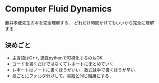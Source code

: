 # Computer Fluid Dynamics

藤井孝蔵先生の本を完全理解する．
どれだけ時間かけてもいいから完全に理解する．

## 決めごと

- 主言語はC++, 適宜pythonで可視化するのもOK
- コードを書くだけではなくてレポートにまとめていく
- レポートはノートに書くほうがいい．数式は手で書くほうが早い．
- 章ごとにフォルダ分けして，書籍と同じ階層にする．